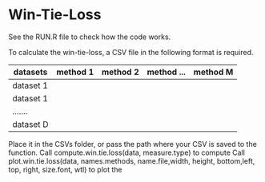 # Win-Tie-Loss

See the RUN.R file to check how the code works.

To calculate the win-tie-loss, a CSV file in the following format is required.

| datasets  | method 1 | method 2 | method ... | method M |
| --------- | -------- | -------- | ---------- | -------- |
| dataset 1 |          |          |            |          |
| dataset 1 |          |          |            |          |
| .......   |          |          |            |          |
| dataset D |          |          |            |          |
 
Place it in the CSVs folder, or pass the path where your CSV is saved to the function.
Call compute.win.tie.loss(data, measure.type) to compute
Call plot.win.tie.loss(data, names.methods, name.file,width, height, bottom,left, top, right, size.font, wtl) to plot the 

